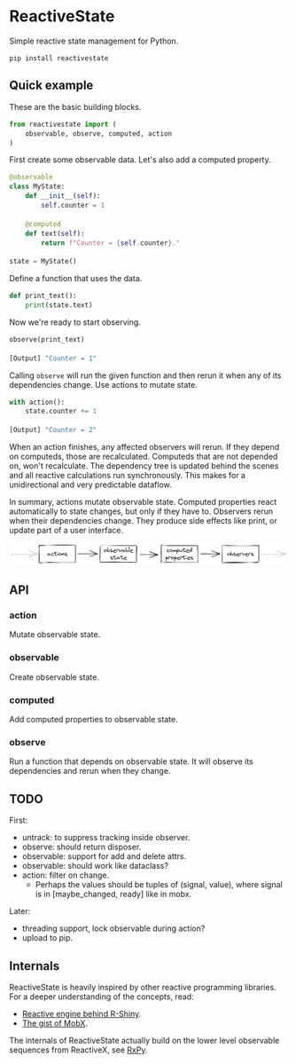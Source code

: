 # ReactiveState

Simple reactive state management for Python.

~~~shell
pip install reactivestate
~~~


## Quick example

These are the basic building blocks.
~~~python
from reactivestate import (
    observable, observe, computed, action
)
~~~

First create some observable data. Let's also add a computed property.
~~~python
@observable
class MyState:
    def __init__(self):
        self.counter = 1

    @computed
    def text(self):
        return f"Counter = {self.counter}."

state = MyState()
~~~

Define a function that uses the data.
~~~python
def print_text():
    print(state.text)
~~~

Now we're ready to start observing. 
~~~python
observe(print_text)

[Output] "Counter = 1"
~~~

Calling `observe` will run the given function and then rerun it when any of its dependencies change. Use actions to mutate state. 
~~~python
with action():
    state.counter += 1

[Output] "Counter = 2"
~~~

When an action finishes, any affected observers will rerun. If they depend on computeds, those are recalculated. Computeds that are not depended on, won't recalculate. The dependency tree is updated behind the scenes and all reactive calculations run synchronously. This makes for a unidirectional and very predictable dataflow. 

In summary, actions mutate observable state. Computed properties react automatically to state changes, but only if they have to. Observers rerun when their dependencies change. They produce side effects like print, or update part of a user interface.

<img src="assets/gist.png" width=600/>


## API

### action
Mutate observable state.

### observable
Create observable state.

### computed
Add computed properties to observable state.

### observe
Run a function that depends on observable state. It will observe its dependencies and rerun when they change.   



## TODO

First: 
* untrack: to suppress tracking inside observer.
* observe: should return disposer.
* observable: support for add and delete attrs.
* observable: should work like dataclass?
* action: filter on change.
    * Perhaps the values should be tuples of (signal, value), where signal is in [maybe_changed, ready] like in mobx.

Later:
* threading support, lock observable during action?
* upload to pip.


## Internals

ReactiveState is heavily inspired by other reactive programming libraries. For a deeper understanding of the concepts, read: 
* [Reactive engine behind R-Shiny](https://shiny.rstudio.com/articles/execution-scheduling.html). 
* [The gist of MobX](https://mobx.js.org/the-gist-of-mobx.html).

The internals of ReactiveState actually build on the lower level observable sequences from ReactiveX, see [RxPy](https://rxpy.readthedocs.io/en/latest/).
